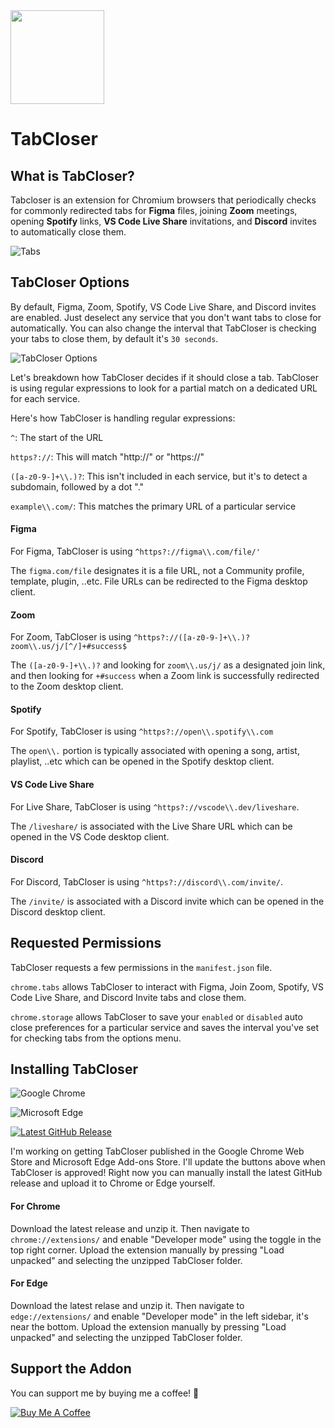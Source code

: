 <img src="https://cdn.cottle.cloud/tabcloser/tabcloser.svg" width="150">

# TabCloser

## What is TabCloser?
Tabcloser is an extension for Chromium browsers that periodically checks for commonly redirected tabs for <b>Figma</b> files, joining <b>Zoom</b> meetings, opening <b>Spotify</b> links, <b>VS Code Live Share</b> invitations, and <b>Discord</b> invites to automatically close them.

![Tabs](https://cdn.cottle.cloud/tabcloser/tabs.svg)

## TabCloser Options

By default, Figma, Zoom, Spotify, VS Code Live Share, and Discord invites are enabled. Just deselect any service that you don't want tabs to close for automatically. You can also change the interval that TabCloser is checking your tabs to close them, by default it's `30 seconds`.

![TabCloser Options](https://cdn.cottle.cloud/tabcloser/options.svg)

Let's breakdown how TabCloser decides if it should close a tab. TabCloser is using regular expressions to look for a partial match on a dedicated URL for each service.

Here's how TabCloser is handling regular expressions:

`^`: The start of the URL

`https?://`: This will match "http://" or "https://"

`([a-z0-9-]+\\.)?`: This isn't included in each service, but it's to detect a subdomain, followed by a dot "."

`example\\.com/`: This matches the primary URL of a particular service


#### Figma
For Figma, TabCloser is using `^https?://figma\\.com/file/'`

The `figma.com/file` designates it is a file URL, not a Community profile, template, plugin, ..etc. File URLs can be redirected to the Figma desktop client.

#### Zoom
For Zoom, TabCloser is using `^https?://([a-z0-9-]+\\.)?zoom\\.us/j/[^/]+#success$`

The `([a-z0-9-]+\\.)?` and looking for `zoom\\.us/j/` as a designated join link, and then looking for `+#success` when a Zoom link is successfully redirected to the Zoom desktop client.

#### Spotify
For Spotify, TabCloser is using `^https?://open\\.spotify\\.com` 

The `open\\.` portion is typically associated with opening a song, artist, playlist, ..etc which can be opened in the Spotify desktop client.

#### VS Code Live Share
For Live Share, TabCloser is using `^https?://vscode\\.dev/liveshare`. 

The `/liveshare/` is associated with the Live Share URL which can be opened in the VS Code desktop client.

#### Discord
For Discord, TabCloser is using `^https?://discord\\.com/invite/`. 

The `/invite/` is associated with a Discord invite which can be opened in the Discord desktop client.

## Requested Permissions
TabCloser requests a few permissions in the `manifest.json` file.

`chrome.tabs` allows TabCloser to interact with Figma, Join Zoom, Spotify, VS Code Live Share, and Discord Invite tabs and close them.

`chrome.storage` allows TabCloser to save your `enabled` or `disabled` auto close preferences for a particular service and saves the interval you've set for checking tabs from the options menu.

## Installing TabCloser

![Google Chrome](https://cdn.cottle.cloud/tabcloser/chrome-soon.svg)

![Microsoft Edge](https://cdn.cottle.cloud/tabcloser/edge-soon.svg)

[![Latest GitHub Release](https://cdn.cottle.cloud/tabcloser/download-release.svg)](https://github.com/sethcottle/tabcloser/zipball/main)

I'm working on getting TabCloser published in the Google Chrome Web Store and Microsoft Edge Add-ons Store. I'll update the buttons above when TabCloser is approved! Right now you can manually install the latest GitHub release and upload it to Chrome or Edge yourself.

#### For Chrome
Download the latest release and unzip it. Then navigate to `chrome://extensions/` and enable "Developer mode" using the toggle in the top right corner. Upload the extension manually by pressing "Load unpacked" and selecting the unzipped TabCloser folder.

#### For Edge
Download the latest relase and unzip it. Then navigate to `edge://extensions/` and enable "Developer mode" in the left sidebar, it's near the bottom. Upload the extension manually by pressing "Load unpacked" and selecting the unzipped TabCloser folder.

## Support the Addon

You can support me by buying me a coffee! 🙂

[![Buy Me A Coffee](https://cdn.cottle.cloud/tabcloser/buymeacoffee.svg)](https://buymeacoffee.com/seth)

